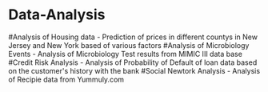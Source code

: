 # Data-Analysis
#Analysis of Housing data - Prediction of prices in different countys in New Jersey and New York based of various factors
#Analysis of Microbiology Events - Analysis of Microbiology Test results from MIMIC III data base
#Credit Risk Analysis - Analysis of Probability of Default of loan data based on the customer's history with the bank
#Social Newtork Analysis - Analysis of Recipie data from Yummuly.com
